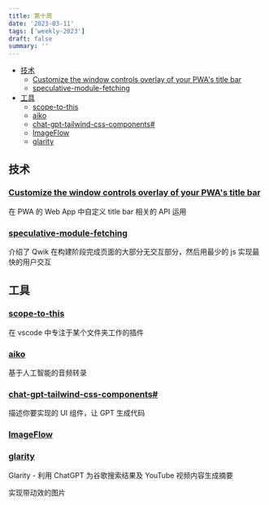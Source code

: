 ```yaml
---
title: 第十周
date: '2023-03-11'
tags: ['weekly-2023']
draft: false
summary: ''
---
```


- [技术](#技术)
  - [Customize the window controls overlay of your PWA's title bar](#customize-the-window-controls-overlay-of-your-pwas-title-bar)
  - [speculative-module-fetching](#speculative-module-fetching)
- [工具](#工具)
  - [scope-to-this](#scope-to-this)
  - [aiko](#aiko)
  - [chat-gpt-tailwind-css-components#](#chat-gpt-tailwind-css-components)
  - [ImageFlow](#imageflow)
  - [glarity](#glarity)

## 技术

### [Customize the window controls overlay of your PWA's title bar](https://web.dev/window-controls-overlay/)

在 PWA 的 Web App 中自定义 title bar 相关的 API 运用

### [speculative-module-fetching](https://www.builder.io/blog/speculative-module-fetching)

介绍了 Qwik 在构建阶段完成页面的大部分无交互部分，然后用最少的 js 实现最快的用户交互

## 工具

### [scope-to-this](https://marketplace.visualstudio.com/items?itemName=rhalaly.scope-to-this)

在 vscode 中专注于某个文件夹工作的插件

### [aiko](https://sindresorhus.com/aiko)

基于人工智能的音频转录

### [chat-gpt-tailwind-css-components#](https://www.btw.so/tools/chat-gpt-tailwind-css-components#)

描述你要实现的 UI 组件，让 GPT 生成代码

### [ImageFlow](https://github.com/one-piece-official/ImageFlow)

### [glarity](https://glarity.app/zh-hans)

Glarity - 利用 ChatGPT 为谷歌搜索结果及 YouTube 视频内容生成摘要

实现带动效的图片
